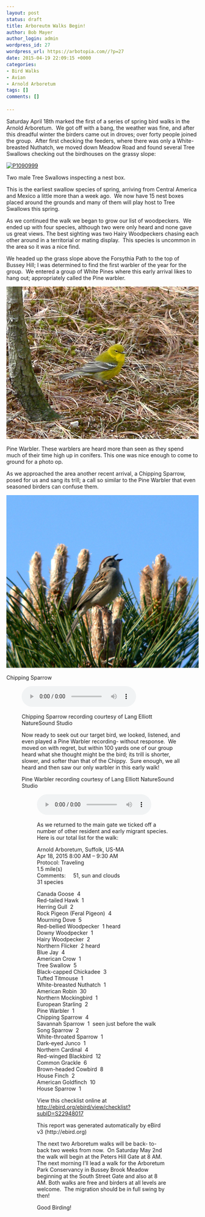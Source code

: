 ```yaml
---
layout: post
status: draft
title: Arboreutm Walks Begin!
author: Bob Mayer
author_login: admin
wordpress_id: 27
wordpress_url: https://arbotopia.com//?p=27
date: 2015-04-19 22:09:15 +0000
categories:
- Bird Walks
- Avian
- Arnold Arboretum
tags: []
comments: []

---
```

<p>Saturday April 18th marked the first of a series of spring bird walks in the Arnold Arboretum.  We got off with a bang, the weather was fine, and after this dreadful winter the birders came out in droves; over forty people joined the group.  After first checking the feeders, where there was only a White-breasted Nuthatch, we moved down Meadow Road and found several Tree Swallows checking out the birdhouses on the grassy slope:</p>

<p><!-- wp:image {"id":1063,"linkDestination":"custom"} --></p>
<a href="/images/2015/04/P1090999.jpg"><img src="/images/2015/04/P1090999.jpg" alt="P1090999" class="wp-image-1063"/></a>

<p>Two male Tree Swallows inspecting a nest box.</p>

<p>This is the earliest swallow species of spring, arriving from Central America and Mexico a little more than a week ago.  We now have 15 nest boxes placed around the grounds and many of them will play host to Tree Swallows this spring.</p>

<p>As we continued the walk we began to grow our list of woodpeckers.  We ended up with four species, although two were only heard and none gave us great views. The best sighting was two Hairy Woodpeckers chasing each other around in a territorial or mating display.  This species is uncommon in the area so it was a nice find.</p>

<p>We headed up the grass slope above the Forsythia Path to the top of Bussey Hill; I was determined to find the first warbler of the year for the group.  We entered a group of White Pines where this early arrival likes to hang out; appropriately called the Pine warbler.</p>

<p><!-- wp:image {"id":407,"linkDestination":"custom"} --></p>
<a href="/images/2013/04/P1080271.jpg"><img src="/images/2013/04/P1080271.jpg" alt="P1080271" class="wp-image-407"/></a>

<p>Pine Warbler. These warblers are heard more than seen as they spend much of their time high up in conifers. This one was nice enough to come to ground for a photo op.</p>

<p>As we approached the area another recent arrival, a Chipping Sparrow, posed for us and sang its trill; a call so similar to the Pine Warbler that even seasoned birders can confuse them.</p>

<p><!-- wp:image {"id":1066,"linkDestination":"custom"} --></p>
<a href="/images/2015/04/P1010816.jpg"><img src="/images/2015/04/P1010816.jpg" alt="P1010816" class="wp-image-1066"/></a>

<p>Chipping Sparrow</p>

<p><!-- wp:audio {"id":206} --></p>
<figure class="wp-block-audio"><audio controls src="/images/2018/11/Chipping-Sparrow-1.mp3"></audio>
<p><!-- /wp:audio --></p>

<p>Chipping Sparrow recording courtesy of Lang Elliott NatureSound Studio</p>

<p>Now ready to seek out our target bird, we looked, listened, and even played a Pine Warbler recording- without response.  We moved on with regret, but within 100 yards one of our group heard what she thought might be the bird; its trill is shorter, slower, and softer than that of the Chippy.  Sure enough, we all heard and then saw our only warbler in this early walk!</p>

<p>Pine Warbler recording courtesy of Lang Elliott NatureSound Studio</p>

<p><!-- wp:audio {"id":209} --></p>
<figure class="wp-block-audio"><audio controls src="/images/2018/11/3-21-Pine-Warbler.wav"></audio>
<p><!-- /wp:audio --></p>

<p>As we returned to the main gate we ticked off a number of other resident and early migrant species. Here is our total list for the walk:</p>

<p>Arnold Arboretum, Suffolk, US-MA<br>Apr 18, 2015 8:00 AM – 9:30 AM<br>Protocol: Traveling<br>1.5 mile(s)<br>Comments:     51, sun and clouds<br>31 species</p>

<p>Canada Goose  4<br>Red-tailed Hawk  1<br>Herring Gull  2<br>Rock Pigeon (Feral Pigeon)  4<br>Mourning Dove  5<br>Red-bellied Woodpecker  1 heard<br>Downy Woodpecker  1<br>Hairy Woodpecker  2<br>Northern Flicker  2 heard<br>Blue Jay  4<br>American Crow  1<br>Tree Swallow  5<br>Black-capped Chickadee  3<br>Tufted Titmouse  1<br>White-breasted Nuthatch  1<br>American Robin  30<br>Northern Mockingbird  1<br>European Starling  2<br>Pine Warbler  1<br>Chipping Sparrow  4<br>Savannah Sparrow  1  seen just before the walk<br>Song Sparrow  2<br>White-throated Sparrow  1<br>Dark-eyed Junco  1<br>Northern Cardinal  4<br>Red-winged Blackbird  12<br>Common Grackle  6<br>Brown-headed Cowbird  8<br>House Finch  2<br>American Goldfinch  10<br>House Sparrow  1</p>

<p>View this checklist online at <a href="https://ebird.org/view/checklist/S22948017">http://ebird.org/ebird/view/checklist?subID=S22948017</a></p>

<p>This report was generated automatically by eBird v3 (http://ebird.org)</p>

<p>The next two Arboretum walks will be back- to- back two weeks from now.  On Saturday May 2nd the walk will begin at the Peters Hill Gate at 8 AM. The next morning I’ll lead a walk for the Arboretum Park Conservancy in Bussey Brook Meadow beginning at the South Street Gate and also at 8 AM. Both walks are free and birders at all levels are welcome.  The migration should be in full swing by then!</p>

<p>Good Birding!</p>